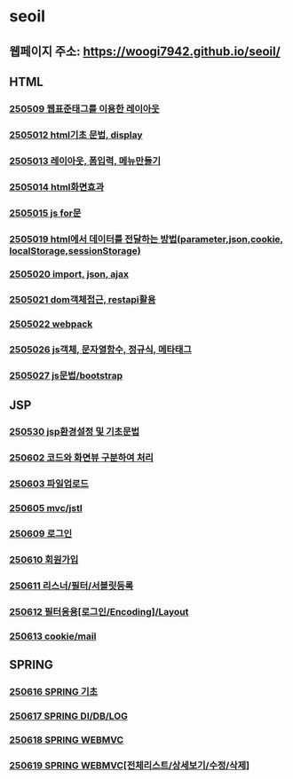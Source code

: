 # seoil
## 웹페이지 주소: https://woogi7942.github.io/seoil/
## HTML
### <a href="https://github.com/woogi7942/seoil/tree/main/htmlwork/250509">250509 웹표준태그를 이용한 레이아웃</a>
### <a href="https://github.com/woogi7942/seoil/tree/main/htmlwork/250512">2505012 html기초 문법, display</a>
### <a href="https://github.com/woogi7942/seoil/tree/main/htmlwork/250513">2505013 레이아웃, 폼입력, 메뉴만들기</a>
### <a href="https://github.com/woogi7942/seoil/tree/main/htmlwork/250514">2505014 html화면효과</a>
### <a href="https://github.com/woogi7942/seoil/tree/main/htmlwork/250515">2505015 js for문</a>
### <a href="https://github.com/woogi7942/seoil/blob/main/htmlwork/250519">2505019 html에서 데이터를 전달하는 방법(parameter,json,cookie, localStorage,sessionStorage)</a>
### <a href="https://github.com/woogi7942/seoil/tree/main/htmlwork/250520">2505020 import, json, ajax</a></a>
### <a href="https://github.com/woogi7942/seoil/tree/main/htmlwork/250521">2505021 dom객체접근, restapi활용</a>
### <a href="https://github.com/woogi7942/seoil/tree/main/htmlwork/250522">2505022 webpack</a>
### <a href="https://github.com/woogi7942/seoil/tree/main/htmlwork/250526">2505026 js객체, 문자열함수, 정규식, 메타태그</a>
### <a href="https://github.com/woogi7942/seoil/tree/main/htmlwork/250527">2505027 js문법/bootstrap</a>

## JSP
### <a href="https://github.com/woogi7942/seoil/tree/main/jsp/250530">250530 jsp환경설정 및 기초문법</a>
### <a href="https://github.com/woogi7942/seoil/tree/main/jsp/250602">250602 코드와 화면뷰 구분하여 처리</a>
### <a href="https://github.com/woogi7942/seoil/tree/main/jsp/250603">250603 파일업로드</a>
### <a href="https://github.com/woogi7942/seoil/tree/main/jsp/250605">250605 mvc/jstl</a>
### <a href="https://github.com/woogi7942/seoil/tree/main/jsp/250609">250609 로그인</a>
### <a href="https://github.com/woogi7942/seoil/tree/main/jsp/250610">250610 회원가입</a>
### <a href="https://github.com/woogi7942/seoil/tree/main/jsp/250611">250611 리스너/필터/서블릿등록</a>
### <a href="https://github.com/woogi7942/seoil/tree/main/jsp/250612">250612 필터응용[로그인/Encoding]/Layout</a>
### <a href="https://github.com/woogi7942/seoil/tree/main/jsp/250613">250613 cookie/mail</a>

## SPRING
### <a href="https://github.com/woogi7942/seoil/tree/main/spring/250616">250616 SPRING 기초</a>
### <a href="https://github.com/woogi7942/seoil/tree/main/spring/250617">250617 SPRING DI/DB/LOG</a>
### <a href="https://github.com/woogi7942/seoil/tree/main/spring/250618">250618 SPRING WEBMVC</a>
### <a href="https://github.com/woogi7942/seoil/tree/main/spring/250619">250619 SPRING WEBMVC[전체리스트/상세보기/수정/삭제]</a>




